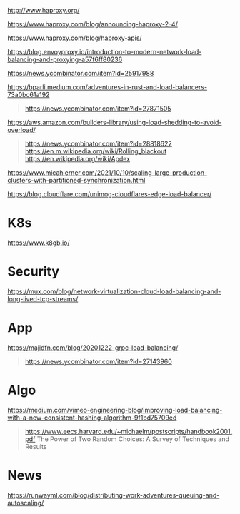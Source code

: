 
http://www.haproxy.org/

https://www.haproxy.com/blog/announcing-haproxy-2-4/

https://www.haproxy.com/blog/haproxy-apis/

https://blog.envoyproxy.io/introduction-to-modern-network-load-balancing-and-proxying-a57f6ff80236

https://news.ycombinator.com/item?id=25917988

https://bparli.medium.com/adventures-in-rust-and-load-balancers-73a0bc61a192
> https://news.ycombinator.com/item?id=27871505

https://aws.amazon.com/builders-library/using-load-shedding-to-avoid-overload/
> https://news.ycombinator.com/item?id=28818622
> https://en.m.wikipedia.org/wiki/Rolling_blackout
> https://en.wikipedia.org/wiki/Apdex

https://www.micahlerner.com/2021/10/10/scaling-large-production-clusters-with-partitioned-synchronization.html

https://blog.cloudflare.com/unimog-cloudflares-edge-load-balancer/

# K8s
https://www.k8gb.io/

# Security
https://mux.com/blog/network-virtualization-cloud-load-balancing-and-long-lived-tcp-streams/

# App
https://majidfn.com/blog/20201222-grpc-load-balancing/
> https://news.ycombinator.com/item?id=27143960

# Algo
https://medium.com/vimeo-engineering-blog/improving-load-balancing-with-a-new-consistent-hashing-algorithm-9f1bd75709ed
> https://www.eecs.harvard.edu/~michaelm/postscripts/handbook2001.pdf The Power of Two Random Choices: A Survey of Techniques and Results

# News
https://runwayml.com/blog/distributing-work-adventures-queuing-and-autoscaling/

